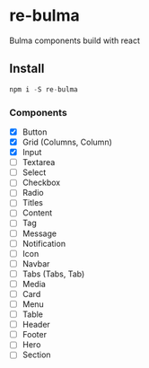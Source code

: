 # re-bulma

Bulma components build with react

## Install

``` js
npm i -S re-bulma
```

### Components

- [x] Button
- [x] Grid (Columns, Column)
- [x] Input
- [ ] Textarea
- [ ] Select
- [ ] Checkbox
- [ ] Radio
- [ ] Titles
- [ ] Content
- [ ] Tag
- [ ] Message
- [ ] Notification
- [ ] Icon
- [ ] Navbar
- [ ] Tabs (Tabs, Tab)
- [ ] Media
- [ ] Card
- [ ] Menu
- [ ] Table
- [ ] Header
- [ ] Footer
- [ ] Hero
- [ ] Section
